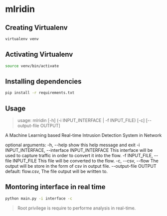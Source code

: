 # mlridin

## Creating Virtualenv
```sh
virtualenv venv
```

## Activating Virtualenv
```sh
source venv/bin/activate
```

## Installing dependencies

```sh
pip install -r requirements.txt
```

## Usage
> usage: mlridin [-h] (-i INPUT_INTERFACE | -f INPUT_FILE) [-c] [--output-file OUTPUT]

A Machine Learning based Real-time Intrusion Detection System in Network

optional arguments:
  -h, --help            show this help message and exit
  -i INPUT_INTERFACE, --interface INPUT_INTERFACE
                        This interface will be used to capture traffic in order to convert it into
                        the flow.
  -f INPUT_FILE, --file INPUT_FILE
                        This file will be converted to the flow.
  -c, --csv, --flow     The output will be store in the form of csv in output file.
  --output-file OUTPUT  default: flow.csv, The file output will be written to.

## Montoring interface in real time
```sh
python main.py -i interface -c
```
> Root privilege is require to performe analysis in real-time.

